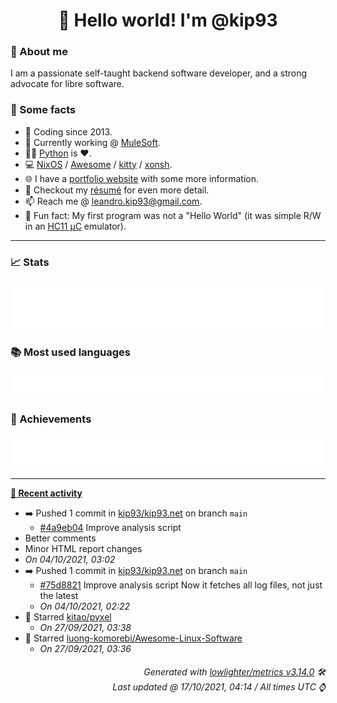 <!-- README template, populated using this https://github.com/kip93/kip93/blob/main/.github/workflows/readme.yml. -->

<h1 align="center">👋 Hello world! I'm @kip93</h1> <!-- LOGIN => username -->

### 👤 About me

I am a passionate self-taught backend software developer, and a strong advocate for libre software.

### 💬 Some facts

* 📅 Coding since 2013.
* 💼 Currently working @ [MuleSoft](https://github.com/mulesoft/).
* 👨‍💻 [Python](https://github.com/search?q=user%3Akip93&l=python) is ❤️. <!-- LOGIN => username -->
* 💻 [NixOS](https://github.com/NixOS/) / [Awesome](https://github.com/awesomeWM/) / [kitty](https://github.com/kovidgoyal/kitty/) / [xonsh](https://github.com/xonsh/).
* 🌐 I have a [portfolio website](https://kip93.net/) with some more information.
* 📝 Checkout my [résumé](https://kip93.net/resume/) for even more detail.
* 📫 Reach me @ [leandro.kip93@gmail.com](mailto:leandro.kip93@gmail.com).
* 🎲 Fun fact: My first program was not a "Hello World" (it was simple R/W in an [HC11 µC](https://en.wikipedia.org/wiki/68HC11) emulator).

---------------------------------------------------------------------------------------------------------------------------------------------------------------------------------

### 📈 Stats

![](./stats.svg)

### 📚 Most used languages <!-- by percentage, in decreasing order -->

![](./languages.svg)

### 🏅 Achievements

![](./achievements.svg)

---------------------------------------------------------------------------------------------------------------------------------------------------------------------------------

**[📰 Recent activity](https://github.com/kip93)**
* ➡️ Pushed 1 commit in [kip93/kip93.net](https://github.com/kip93/kip93.net) on branch `main`
  * [#4a9eb04](https://github.com/kip93/kip93.net/commit/4a9eb04) Improve analysis script
 * Better comments
 * Minor HTML report changes
  * *On 04/10/2021, 03:02*
* ➡️ Pushed 1 commit in [kip93/kip93.net](https://github.com/kip93/kip93.net) on branch `main`
  * [#75d8821](https://github.com/kip93/kip93.net/commit/75d8821) Improve analysis script
Now it fetches all log files, not just the latest
  * *On 04/10/2021, 02:22*
* 🌟 Starred [kitao/pyxel](https://github.com/kitao/pyxel)
  * *On 27/09/2021, 03:38*
* 🌟 Starred [luong-komorebi/Awesome-Linux-Software](https://github.com/luong-komorebi/Awesome-Linux-Software)
  * *On 27/09/2021, 03:36*
 <!-- Last activity -->


<h6 align="right"><em>
    Generated with <a href="https://github.com/lowlighter/metrics/tree/latest/">lowlighter/metrics v3.14.0</a> 🛠️<br> <!-- VERSION => MAJOR.minor.patch -->
    Last updated @ 17/10/2021, 04:14 / All times UTC ⌚ <!-- meta.generated => DD/MM/YYYY, hh:mm -->
</em></h6>
